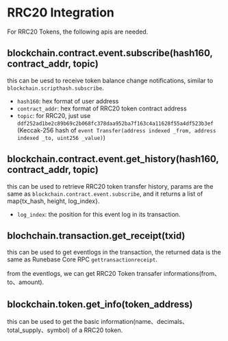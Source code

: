 # RRC20 Integration

For RRC20 Tokens, the following apis are needed.

## blockchain.contract.event.subscribe(hash160, contract_addr, topic)
this can be uesd to receive token balance change notifications, similar to `blockchain.scripthash.subscribe`.

* `hash160`: hex format of user address
* `contract_addr`: hex format of RRC20 token contract address
* `topic`: for RRC20, just use `ddf252ad1be2c89b69c2b068fc378daa952ba7f163c4a11628f55a4df523b3ef` (Keccak-256 hash of `event Transfer(address indexed _from, address indexed _to, uint256 _value)`)

## blockchain.contract.event.get_history(hash160, contract_addr, topic)
this can be used to retrieve RRC20 token transfer history, params are the same as `blockchain.contract.event.subscribe`, and it returns a list of map{tx_hash, height, log_index}.

* `log_index`: the position for this event log in its transaction.

## blochchain.transaction.get_receipt(txid)
this can be used to get eventlogs in the transaction, the returned data is the same as Runebase Core RPC `gettransactionreceipt`.

from the eventlogs, we can get RRC20 Token transafer informations(from、to、amount).

## blockchain.token.get_info(token_address)
this can be used to get the basic information(name、decimals、total_supply、symbol) of a RRC20 token.
